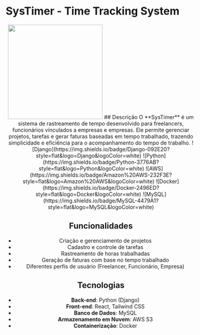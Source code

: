 # SysTimer - Time Tracking System

<center><img src="https://i.imgur.com/EgL3mSo.png" width=250 heigth=250>
## Descrição
O **SysTimer** é um sistema de rastreamento de tempo desenvolvido para freelancers, funcionários vinculados a empresas e empresas. Ele permite gerenciar projetos, tarefas e gerar faturas baseadas em tempo trabalhado, trazendo simplicidade e eficiência para o acompanhamento do tempo de trabalho.
![Django](https://img.shields.io/badge/Django-092E20?style=flat&logo=Django&logoColor=white) ![Python](https://img.shields.io/badge/Python-3776AB?style=flat&logo=Python&logoColor=white) ![AWS](https://img.shields.io/badge/Amazon%20AWS-232F3E?style=flat&logo=Amazon%20AWS&logoColor=white) ![Docker](https://img.shields.io/badge/Docker-2496ED?style=flat&logo=Docker&logoColor=white) ![MySQL](https://img.shields.io/badge/MySQL-4479A1?style=flat&logo=MySQL&logoColor=white)

## Funcionalidades

- Criação e gerenciamento de projetos
- Cadastro e controle de tarefas
- Rastreamento de horas trabalhadas
- Geração de faturas com base no tempo trabalhado
- Diferentes perfis de usuário (Freelancer, Funcionário, Empresa)

## Tecnologias

- **Back-end**: Python (Django)
- **Front-end**: React, Tailwind CSS
- **Banco de Dados**: MySQL
- **Armazenamento em Nuvem**: AWS S3
- **Containerização**: Docker
